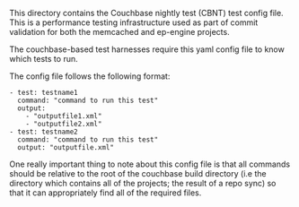 This directory contains the Couchbase nightly test (CBNT) test config file.
This is a performance testing infrastructure used as part of commit validation
for both the memcached and ep-engine projects.

The couchbase-based test harnesses require this yaml config file to know which
tests to run.

The config file follows the following format:

```
- test: testname1
  command: "command to run this test"
  output:
    - "outputfile1.xml"
    - "outputfile2.xml"
- test: testname2
  command: "command to run this test"
  output: "outputfile.xml"
```

One really important thing to note about this config file is that all commands
should be relative to the root of the couchbase build directory
(i.e the directory which contains all of the projects; the result of a repo
sync) so that it can appropriately find all of the required files.
